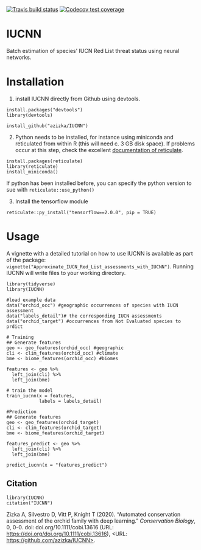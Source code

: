 [![Travis build status](https://travis-ci.com/azizka/IUCNN.svg?branch=master)](https://travis-ci.com/azizka/IUCNN)
[![Codecov test coverage](https://codecov.io/gh/azizka/IUCNN/branch/master/graph/badge.svg)](https://codecov.io/gh/azizka/IUCNN?branch=master)

# IUCNN
Batch estimation of species' IUCN Red List threat status using neural networks.


# Installation
1. install IUCNN directly from Github using devtools. 
```{r}
install.packages("devtools")
library(devtools)

install_github("azizka/IUCNN")
```

2. Python needs to be installed, for instance using miniconda and reticulated from within R (this will need c. 3 GB disk space).
If problems occur at this step, check the excellent [documentation of reticulate](https://rstudio.github.io/reticulate/index.html).
```{r}
install.packages(reticulate)
library(reticulate)
install_miniconda()
```
If python has been installed before, you can specify the python version to sue with `reticulate::use_python()`


3. Install the tensorflow module
```{r}
reticulate::py_install("tensorflow==2.0.0", pip = TRUE)
```

# Usage
A vignette with a detailed tutorial on how to use IUCNN is available as part of the package: `vignette("Approximate_IUCN_Red_List_assessments_with_IUCNN")`. Running IUCNN will write files to your working directory.

```{r}
library(tidyverse)
library(IUCNN)

#load example data 
data("orchid_occ") #geographic occurrences of species with IUCN assessment
data("labels_detail")# the corresponding IUCN assessments
data("orchid_target") #occurrences from Not Evaluated species to prdict

# Training
## Generate features
geo <- geo_features(orchid_occ) #geographic
cli <- clim_features(orchid_occ) #climate
bme <- biome_features(orchid_occ) #biomes

features <- geo %>% 
  left_join(cli) %>% 
  left_join(bme)

# train the model
train_iucnn(x = features,
            labels = labels_detail)

#Prediction
## Generate features
geo <- geo_features(orchid_target)
cli <- clim_features(orchid_target)
bme <- biome_features(orchid_target)

features_predict <- geo %>% 
  left_join(cli) %>% 
  left_join(bme)

predict_iucnn(x = "features_predict")
```

## Citation
```{r}
library(IUCNN)
citation("IUCNN")
```

Zizka A, Silvestro D, Vitt P, Knight T (2020). “Automated conservation assessment of the orchid family with deep
learning.” _Conservation Biology_, 0, 0-0. doi: doi.org/10.1111/cobi.13616 (URL: https://doi.org/doi.org/10.1111/cobi.13616),
<URL: https://github.com/azizka/IUCNN>.
